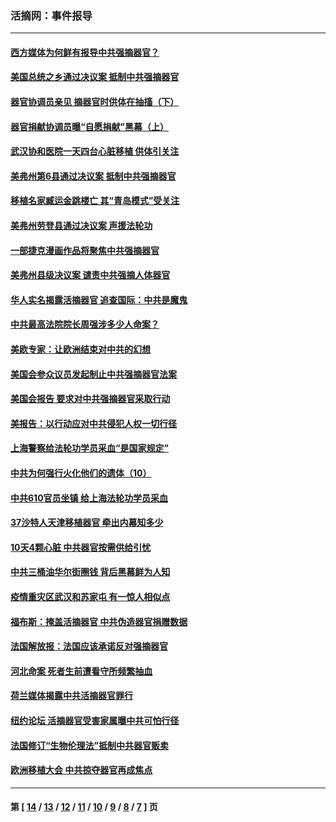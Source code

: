 ### 活摘网：事件报导
---
#### [西方媒体为何鲜有报导中共强摘器官？](../../pages/nf5877/n12932034.md?05200430) 
#### [美国总统之乡通过决议案 抵制中共强摘器官](../../pages/nf5877/n12908242.md?05200430) 
#### [器官协调员亲见 摘器官时供体在抽搐（下）](../../pages/nf5877/n12898622.md?05200430) 
#### [器官捐献协调员曝“自愿捐献”黑幕（上）](../../pages/nf5877/n12878830.md?05200430) 
#### [武汉协和医院一天四台心脏移植 供体引关注](../../pages/nf5877/n12863175.md?05200430) 
#### [美弗州第6县通过决议案 抵制中共强摘器官](../../pages/nf5877/n12805218.md?05200430) 
#### [移植名家臧运金跳楼亡 其“青岛模式”受关注](../../pages/nf5877/n12803746.md?05200430) 
#### [美弗州劳登县通过决议案 声援法轮功](../../pages/nf5877/n12785715.md?05200430) 
#### [一部捷克漫画作品将聚焦中共强摘器官](../../pages/nf5877/n12785954.md?05200430) 
#### [美弗州县级决议案 谴责中共强摘人体器官](../../pages/nf5877/n12721290.md?05200430) 
#### [华人实名揭露活摘器官 追查国际：中共是魔鬼](../../pages/nf5877/n12691724.md?05200430) 
#### [中共最高法院院长周强涉多少人命案？](../../pages/nf5877/n12678074.md?05200430) 
#### [美欧专家：让欧洲结束对中共的幻想](../../pages/nf5877/n12652921.md?05200430) 
#### [美国会参众议员发起制止中共强摘器官法案](../../pages/nf5877/n12627668.md?05200430) 
#### [美国会报告 要求对中共强摘器官采取行动](../../pages/nf5877/n12448233.md?05200430) 
#### [美报告：以行动应对中共侵犯人权一切行径](../../pages/nf5877/n12443204.md?05200430) 
#### [上海警察给法轮功学员采血“是国家规定”](../../pages/nf5877/n12371027.md?05200430) 
#### [中共为何强行火化他们的遗体（10）](../../pages/nf5877/n12352363.md?05200430) 
#### [中共610官员坐镇 给上海法轮功学员采血](../../pages/nf5877/n12350295.md?05200430) 
#### [37沙特人天津移植器官 牵出内幕知多少](../../pages/nf5877/n12338586.md?05200430) 
#### [10天4颗心脏 中共器官按需供给引忧](../../pages/nf5877/n12326366.md?05200430) 
#### [中共三桶油华尔街圈钱 背后黑幕鲜为人知](../../pages/nf5877/n12249199.md?05200430) 
#### [疫情重灾区武汉和苏家屯 有一惊人相似点](../../pages/nf5877/n12150824.md?05200430) 
#### [福布斯：掩盖活摘器官 中共伪造器官捐赠数据](../../pages/nf5877/n11669316.md?05200430) 
#### [法国解放报：法国应该承诺反对强摘器官](../../pages/nf5877/n11597772.md?05200430) 
#### [河北命案 死者生前遭看守所频繁抽血](../../pages/nf5877/n11594995.md?05200430) 
#### [荷兰媒体揭露中共活摘器官罪行](../../pages/nf5877/n11574020.md?05200430) 
#### [纽约论坛 活摘器官受害家属曝中共可怕行径](../../pages/nf5877/n11547913.md?05200430) 
#### [法国修订“生物伦理法”抵制中共器官贩卖](../../pages/nf5877/n11545564.md?05200430) 
#### [欧洲移植大会 中共掠夺器官再成焦点](../../pages/nf5877/n11538883.md?05200430) 

---
#### 第 [ [14](./14.md?05200430) / [13](./13.md?05200430) / [12](./12.md?05200430) / [11](./11.md?05200430) / [10](./10.md?05200430) / [9](./9.md?05200430) / [8](./8.md?05200430) / [7](./7.md?05200430) ] 页
